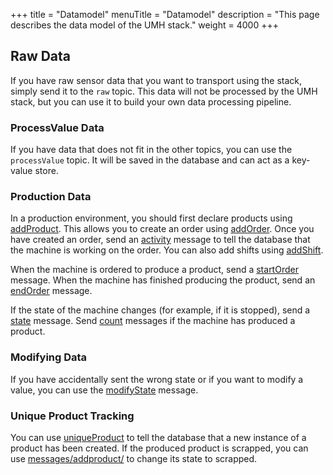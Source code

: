 +++
title = "Datamodel"
menuTitle = "Datamodel"
description = "This page describes the data model of the UMH stack."
weight = 4000
+++

## Raw Data

If you have raw sensor data that you want to transport using the stack, simply send it to the `raw` topic.
This data will not be processed by the UMH stack, but you can use it to build your own data processing pipeline.

### ProcessValue Data

If you have data that does not fit in the other topics, you can use the `processValue` topic.
It will be saved in the database and can act as a key-value store.

### Production Data

In a production environment, you should first declare products using [addProduct](/docs/architecture/datamodel/messages/addproduct).
This allows you to create an order using [addOrder](/docs/architecture/datamodel/messages/addorder). Once you have created an order, 
send an [activity](/docs/architecture/datamodel/messages/activity) message to tell the database that the machine is working on the order. You can also add shifts using [addShift](messages/addshift).

When the machine is ordered to produce a product, send a [startOrder](/docs/architecture/datamodel/messages/startorder) message.
When the machine has finished producing the product, send an [endOrder](/docs/architecture/datamodel/messages/endorder) message.

If the state of the machine changes (for example, if it is stopped), send a [state](/docs/architecture/datamodel/messages/state) message. 
Send [count](/docs/architecture/datamodel/messages/count) messages if the machine has produced a product.

### Modifying Data

If you have accidentally sent the wrong state or if you want to modify a value, you can use the [modifyState](/docs/architecture/datamodel/messages/modifyState) message.

### Unique Product Tracking

You can use [uniqueProduct](/docs/architecture/datamodel/messages/uniqueproduct) to tell the database that a new instance of a product has been created.
If the produced product is scrapped, you can use [messages/addproduct/](/docs/architecture/datamodel/messages/addproduct/) to change its state to scrapped.

